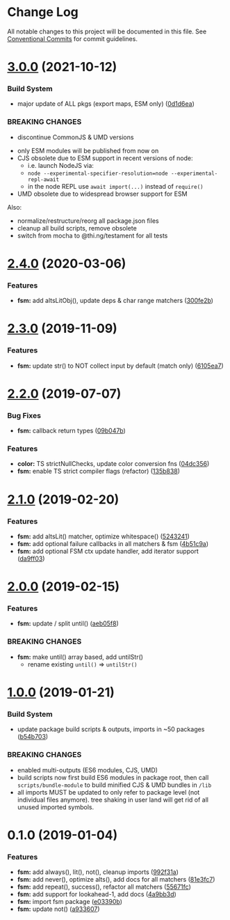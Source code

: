 # Change Log

All notable changes to this project will be documented in this file.
See [Conventional Commits](https://conventionalcommits.org) for commit guidelines.

# [3.0.0](https://github.com/thi-ng/umbrella/compare/@thi.ng/fsm@2.4.63...@thi.ng/fsm@3.0.0) (2021-10-12)


### Build System

* major update of ALL pkgs (export maps, ESM only) ([0d1d6ea](https://github.com/thi-ng/umbrella/commit/0d1d6ea9fab2a645d6c5f2bf2591459b939c09b6))


### BREAKING CHANGES

* discontinue CommonJS & UMD versions

- only ESM modules will be published from now on
- CJS obsolete due to ESM support in recent versions of node:
  - i.e. launch NodeJS via:
  - `node --experimental-specifier-resolution=node --experimental-repl-await`
  - in the node REPL use `await import(...)` instead of `require()`
- UMD obsolete due to widespread browser support for ESM

Also:
- normalize/restructure/reorg all package.json files
- cleanup all build scripts, remove obsolete
- switch from mocha to @thi.ng/testament for all tests






#  [2.4.0](https://github.com/thi-ng/umbrella/compare/@thi.ng/fsm@2.3.7...@thi.ng/fsm@2.4.0) (2020-03-06)

###  Features

- **fsm:** add altsLitObj(), update deps & char range matchers ([300fe2b](https://github.com/thi-ng/umbrella/commit/300fe2bf6a814f3822a2173576c8ab7b76d3f4bb))

#  [2.3.0](https://github.com/thi-ng/umbrella/compare/@thi.ng/fsm@2.2.5...@thi.ng/fsm@2.3.0) (2019-11-09)

###  Features

- **fsm:** update str() to NOT collect input by default (match only) ([6105ea7](https://github.com/thi-ng/umbrella/commit/6105ea7f8a9c99b0117bb6db2396607438c1eb02))

#  [2.2.0](https://github.com/thi-ng/umbrella/compare/@thi.ng/fsm@2.1.15...@thi.ng/fsm@2.2.0) (2019-07-07)

###  Bug Fixes

- **fsm:** callback return types ([09b047b](https://github.com/thi-ng/umbrella/commit/09b047b))

###  Features

- **color:** TS strictNullChecks, update color conversion fns ([04dc356](https://github.com/thi-ng/umbrella/commit/04dc356))
- **fsm:** enable TS strict compiler flags (refactor) ([135b838](https://github.com/thi-ng/umbrella/commit/135b838))

#  [2.1.0](https://github.com/thi-ng/umbrella/compare/@thi.ng/fsm@2.0.0...@thi.ng/fsm@2.1.0) (2019-02-20)

###  Features

- **fsm:** add altsLit() matcher, optimize whitespace() ([5243241](https://github.com/thi-ng/umbrella/commit/5243241))
- **fsm:** add optional failure callbacks in all matchers & fsm ([4b51c9a](https://github.com/thi-ng/umbrella/commit/4b51c9a))
- **fsm:** add optional FSM ctx update handler, add iterator support ([da9ff03](https://github.com/thi-ng/umbrella/commit/da9ff03))

#  [2.0.0](https://github.com/thi-ng/umbrella/compare/@thi.ng/fsm@1.0.4...@thi.ng/fsm@2.0.0) (2019-02-15)

###  Features

- **fsm:** update / split until() ([aeb05f8](https://github.com/thi-ng/umbrella/commit/aeb05f8))

###  BREAKING CHANGES

- **fsm:** make until() array based, add untilStr()
    - rename existing `until()` => `untilStr()`

#  [1.0.0](https://github.com/thi-ng/umbrella/compare/@thi.ng/fsm@0.1.0...@thi.ng/fsm@1.0.0) (2019-01-21)

###  Build System

- update package build scripts & outputs, imports in ~50 packages ([b54b703](https://github.com/thi-ng/umbrella/commit/b54b703))

###  BREAKING CHANGES

- enabled multi-outputs (ES6 modules, CJS, UMD)
- build scripts now first build ES6 modules in package root, then call   `scripts/bundle-module` to build minified CJS & UMD bundles in `/lib`
- all imports MUST be updated to only refer to package level   (not individual files anymore). tree shaking in user land will get rid of   all unused imported symbols.

#  0.1.0 (2019-01-04)

###  Features

- **fsm:** add always(), lit(), not(), cleanup imports ([992f31a](https://github.com/thi-ng/umbrella/commit/992f31a))
- **fsm:** add never(), optimize alts(), add docs for all matchers ([81e3fc7](https://github.com/thi-ng/umbrella/commit/81e3fc7))
- **fsm:** add repeat(), success(), refactor all matchers ([55671fc](https://github.com/thi-ng/umbrella/commit/55671fc))
- **fsm:** add support for lookahead-1, add docs ([4a9bb3d](https://github.com/thi-ng/umbrella/commit/4a9bb3d))
- **fsm:** import fsm package ([e03390b](https://github.com/thi-ng/umbrella/commit/e03390b))
- **fsm:** update not() ([a933607](https://github.com/thi-ng/umbrella/commit/a933607))
